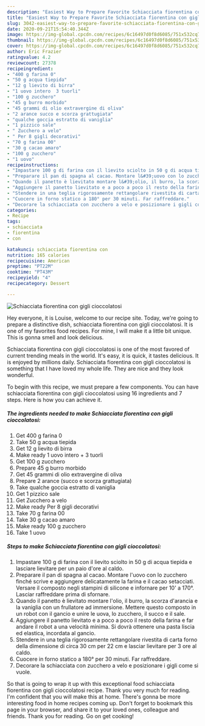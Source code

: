 ```yaml
---
description: "Easiest Way to Prepare Favorite Schiacciata fiorentina con gigli cioccolatosi"
title: "Easiest Way to Prepare Favorite Schiacciata fiorentina con gigli cioccolatosi"
slug: 3042-easiest-way-to-prepare-favorite-schiacciata-fiorentina-con-gigli-cioccolatosi
date: 2020-09-21T15:54:40.344Z
image: https://img-global.cpcdn.com/recipes/6c16497d0f8d6085/751x532cq70/schiacciata-fiorentina-con-gigli-cioccolatosi-recipe-main-photo.jpg
thumbnail: https://img-global.cpcdn.com/recipes/6c16497d0f8d6085/751x532cq70/schiacciata-fiorentina-con-gigli-cioccolatosi-recipe-main-photo.jpg
cover: https://img-global.cpcdn.com/recipes/6c16497d0f8d6085/751x532cq70/schiacciata-fiorentina-con-gigli-cioccolatosi-recipe-main-photo.jpg
author: Eric Frazier
ratingvalue: 4.2
reviewcount: 27378
recipeingredient:
- "400 g farina 0"
- "50 g acqua tiepida"
- "12 g lievito di birra"
- "1 uovo intero  3 tuorli"
- "100 g zucchero"
- "45 g burro morbido"
- "45 grammi di olio extravergine di oliva"
- "2 arance succo e scorza grattugiata"
- "qualche goccia estratto di vaniglia"
- "1 pizzico sale"
- " Zucchero a velo"
- " Per 8 gigli decorativi"
- "70 g farina 00"
- "30 g cacao amaro"
- "100 g zucchero"
- "1 uovo"
recipeinstructions:
- "Impastare 100 g di farina con il lievito sciolto in 50 g di acqua tiepida e lasciare lievitare per un paio d&#39;ore al caldo."
- "Preparare il pan di spagna al cacao. Montare l&#39;uovo con lo zucchero finché scrive e aggiungere delicatamente la farina e il cacao setacciati. Versare il composto negli stampini di silicone e infornare per 10&#39; a 170°. Lasciar raffreddare prima di sfornare."
- "Quando il panetto è lievitato montare l&#39;olio, il burro, la scorza d&#39;arancia e la vaniglia con un frullatore ad immersione. Mettere questo composto in un robot con il gancio e unire le uova, lo zucchero, il succo e il sale."
- "Aggiungere il panetto lievitato e a poco a poco il resto della farina e far andare il robot a una velocità minima. Si dovrà ottenere una pasta liscia ed elastica, incordata al gancio."
- "Stendere in una teglia rigorosamente rettangolare rivestita di carta forno della dimensione di circa 30 cm per 22 cm e lasciar lievitare per 3 ore al caldo."
- "Cuocere in forno statico a 180° per 30 minuti. Far raffreddare."
- "Decorare la schiacciata con zucchero a velo e posizionare i gigli come si vuole."
categories:
- Recipe
tags:
- schiacciata
- fiorentina
- con

katakunci: schiacciata fiorentina con 
nutrition: 165 calories
recipecuisine: American
preptime: "PT22M"
cooktime: "PT43M"
recipeyield: "4"
recipecategory: Dessert

---
```



![Schiacciata fiorentina con gigli cioccolatosi](https://img-global.cpcdn.com/recipes/6c16497d0f8d6085/751x532cq70/schiacciata-fiorentina-con-gigli-cioccolatosi-recipe-main-photo.jpg)

Hey everyone, it is Louise, welcome to our recipe site. Today, we're going to prepare a distinctive dish, schiacciata fiorentina con gigli cioccolatosi. It is one of my favorites food recipes. For mine, I will make it a little bit unique. This is gonna smell and look delicious.

Schiacciata fiorentina con gigli cioccolatosi is one of the most favored of current trending meals in the world. It's easy, it is quick, it tastes delicious. It is enjoyed by millions daily. Schiacciata fiorentina con gigli cioccolatosi is something that I have loved my whole life. They are nice and they look wonderful.




To begin with this recipe, we must prepare a few components. You can have schiacciata fiorentina con gigli cioccolatosi using 16 ingredients and 7 steps. Here is how you can achieve it.

<!--inarticleads1-->

##### The ingredients needed to make Schiacciata fiorentina con gigli cioccolatosi:

1. Get 400 g farina 0
1. Take 50 g acqua tiepida
1. Get 12 g lievito di birra
1. Make ready 1 uovo intero + 3 tuorli
1. Get 100 g zucchero
1. Prepare 45 g burro morbido
1. Get 45 grammi di olio extravergine di oliva
1. Prepare 2 arance (succo e scorza grattugiata)
1. Take qualche goccia estratto di vaniglia
1. Get 1 pizzico sale
1. Get  Zucchero a velo
1. Make ready  Per 8 gigli decorativi
1. Take 70 g farina 00
1. Take 30 g cacao amaro
1. Make ready 100 g zucchero
1. Take 1 uovo




<!--inarticleads2-->

##### Steps to make Schiacciata fiorentina con gigli cioccolatosi:

1. Impastare 100 g di farina con il lievito sciolto in 50 g di acqua tiepida e lasciare lievitare per un paio d&#39;ore al caldo.
1. Preparare il pan di spagna al cacao. Montare l&#39;uovo con lo zucchero finché scrive e aggiungere delicatamente la farina e il cacao setacciati. Versare il composto negli stampini di silicone e infornare per 10&#39; a 170°. Lasciar raffreddare prima di sfornare.
1. Quando il panetto è lievitato montare l&#39;olio, il burro, la scorza d&#39;arancia e la vaniglia con un frullatore ad immersione. Mettere questo composto in un robot con il gancio e unire le uova, lo zucchero, il succo e il sale.
1. Aggiungere il panetto lievitato e a poco a poco il resto della farina e far andare il robot a una velocità minima. Si dovrà ottenere una pasta liscia ed elastica, incordata al gancio.
1. Stendere in una teglia rigorosamente rettangolare rivestita di carta forno della dimensione di circa 30 cm per 22 cm e lasciar lievitare per 3 ore al caldo.
1. Cuocere in forno statico a 180° per 30 minuti. Far raffreddare.
1. Decorare la schiacciata con zucchero a velo e posizionare i gigli come si vuole.




So that is going to wrap it up with this exceptional food schiacciata fiorentina con gigli cioccolatosi recipe. Thank you very much for reading. I'm confident that you will make this at home. There's gonna be more interesting food in home recipes coming up. Don't forget to bookmark this page in your browser, and share it to your loved ones, colleague and friends. Thank you for reading. Go on get cooking!
